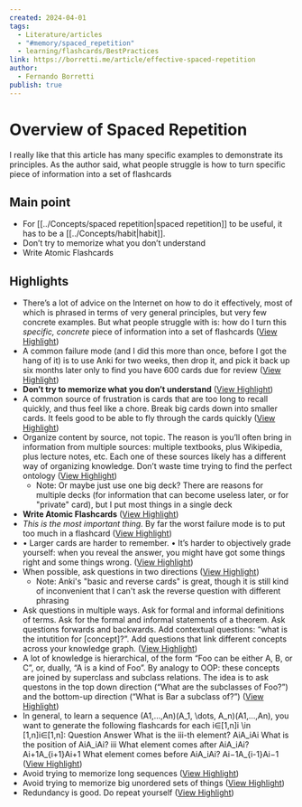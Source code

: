 ```yaml
---
created: 2024-04-01
tags:
  - Literature/articles
  - "#memory/spaced_repetition"
  - learning/flashcards/BestPractices
link: https://borretti.me/article/effective-spaced-repetition
author:
  - Fernando Borretti
publish: true
---
```

# Overview of Spaced Repetition

I really like that this article has many specific examples to demonstrate its principles. As the author said, what people struggle is how to 
turn specific piece of information into a set of flashcards

## Main point
- For [[../Concepts/spaced repetition|spaced repetition]] to be useful, it has to be a [[../Concepts/habit|habit]].
- Don’t try to memorize what you don’t understand
- Write Atomic Flashcards

## Highlights
- There’s a lot of advice on the Internet on how to do it effectively, most of which is phrased in terms of very general principles, but very few concrete examples. But what people struggle with is: how do I turn this *specific, concrete* piece of information into a set of flashcards ([View Highlight](https://read.readwise.io/read/01ht9t03wv9ma5zp2pahp775dy))
- A common failure mode (and I did this more than once, before I got the hang of it) is to use Anki for two weeks, then drop it, and pick it back up six months later only to find you have 600 cards due for review ([View Highlight](https://read.readwise.io/read/01ht9t5ezxas8ae4jmmfxkmmsz))
- **Don’t try to memorize what you don’t understand** ([View Highlight](https://read.readwise.io/read/01ht9t7dsc6h8e3fbfn6y3wwjv))
- A common source of frustration is cards that are too long to recall quickly, and thus feel like a chore. Break big cards down into smaller cards. It feels good to be able to fly through the cards quickly ([View Highlight](https://read.readwise.io/read/01ht9t965m4khga0b5pbmwsh1x))
- Organize content by source, not topic.
  The reason is you’ll often bring in information from multiple sources: multiple textbooks, plus Wikipedia, plus lecture notes, etc. Each one of these sources likely has a different way of organizing knowledge.
  Don’t waste time trying to find the perfect ontology ([View Highlight](https://read.readwise.io/read/01ht9ta7ge5b8ycgh8hm0as23k))
    - Note: Or maybe just use one big deck? There are reasons for multiple decks (for information that can become useless later, or for "private" card), but I put most things in a single deck
- **Write Atomic Flashcards** ([View Highlight](https://read.readwise.io/read/01ht9tah0xj2bgr75wh1ac7qrg))
- *This is the most important thing.* By far the worst failure mode is to put too much in a flashcard ([View Highlight](https://read.readwise.io/read/01ht9td6sfcvwg3sxy4e357ar6))
- • Larger cards are harder to remember.
  • It’s harder to objectively grade yourself: when you reveal the answer, you might have got some things right and some things wrong. ([View Highlight](https://read.readwise.io/read/01ht9tdekgas8k363pwkqe8xdq))
- When possible, ask questions in two directions ([View Highlight](https://read.readwise.io/read/01ht9te7pd353gmr4h3bamnec2))
    - Note: Anki's "basic and reverse cards" is great, though it is still kind of inconvenient that I can't ask the reverse question with different phrasing
- Ask questions in multiple ways. Ask for formal and informal definitions of terms. Ask for the formal and informal statements of a theorem. Ask questions forwards and backwards. Add contextual questions: “what is the intutition for [concept]?”. Add questions that link different concepts across your knowledge graph. ([View Highlight](https://read.readwise.io/read/01ht9tgcsy119fh6j7xdhaswwx))
- A lot of knowledge is hierarchical, of the form “Foo can be either A, B, or C”, or, dually, “A is a kind of Foo”. By analogy to OOP: these concepts are joined by superclass and subclass relations.
  The idea is to ask questons in the top down direction (“What are the subclasses of Foo?”) and the bottom-up direction (“What is Bar a subclass of?”) ([View Highlight](https://read.readwise.io/read/01ht9tk5rh7k60gyyh1712v9zy))
- In general, to learn a sequence (A1,…,An)(A_1, \dots, A_n)(A1​,…,An​), you want to generate the following flashcards for each i∈[1,n]i \in [1,n]i∈[1,n]:
  Question
  Answer
  What is the iii-th element?
  AiA_iAi​
  What is the position of AiA_iAi​?
  iii
  What element comes after AiA_iAi​?
  Ai+1A_{i+1}Ai+1​
  What element comes before AiA_iAi​?
  Ai−1A_{i-1}Ai−1​ ([View Highlight](https://read.readwise.io/read/01ht9tp0rfbqbz7jfw63jrx5yy))
- Avoid trying to memorize long sequences ([View Highlight](https://read.readwise.io/read/01ht9tt1wpw2wmtcr863n0jqav))
- Avoid trying to memorize big unordered sets of things ([View Highlight](https://read.readwise.io/read/01ht9tt5gry9ejzg5kkqy08bkd))
- Redundancy is good. Do repeat yourself ([View Highlight](https://read.readwise.io/read/01ht9ttacj9649c9dmt55yr6ms))
